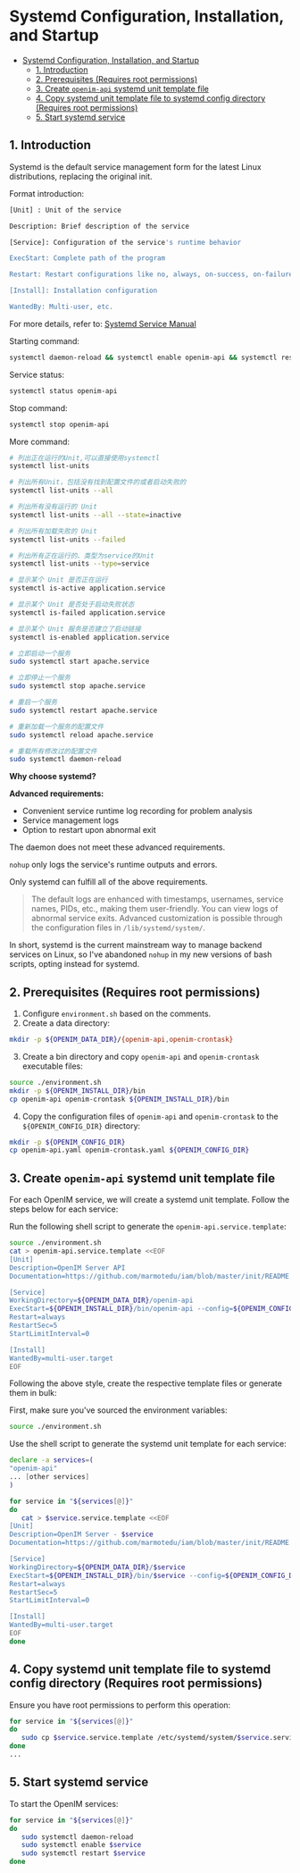 # Systemd Configuration, Installation, and Startup

- [Systemd Configuration, Installation, and Startup](#systemd-configuration-installation-and-startup)
  - [1. Introduction](#1-introduction)
  - [2. Prerequisites (Requires root permissions)](#2-prerequisites-requires-root-permissions)
  - [3. Create `openim-api` systemd unit template file](#3-create-openim-api-systemd-unit-template-file)
  - [4. Copy systemd unit template file to systemd config directory (Requires root permissions)](#4-copy-systemd-unit-template-file-to-systemd-config-directory-requires-root-permissions)
  - [5. Start systemd service](#5-start-systemd-service)

## 1. Introduction

Systemd is the default service management form for the latest Linux distributions, replacing the original init.

Format introduction:

```bash
[Unit] : Unit of the service

Description: Brief description of the service

[Service]: Configuration of the service's runtime behavior

ExecStart: Complete path of the program

Restart: Restart configurations like no, always, on-success, on-failure, on-abnormal, on-abort, on-watchdog

[Install]: Installation configuration

WantedBy: Multi-user, etc.
```

For more details, refer to: [Systemd Service Manual](https://www.freedesktop.org/software/systemd/man/systemd.service.html)

Starting command:

```bash
systemctl daemon-reload && systemctl enable openim-api && systemctl restart openim-api
```

Service status:

```bash
systemctl status openim-api
```

Stop command:

```bash
systemctl stop openim-api
```

More command:
```bash
# 列出正在运行的Unit,可以直接使用systemctl
systemctl list-units

# 列出所有Unit，包括没有找到配置文件的或者启动失败的
systemctl list-units --all

# 列出所有没有运行的 Unit
systemctl list-units --all --state=inactive

# 列出所有加载失败的 Unit
systemctl list-units --failed

# 列出所有正在运行的、类型为service的Unit
systemctl list-units --type=service

# 显示某个 Unit 是否正在运行
systemctl is-active application.service

# 显示某个 Unit 是否处于启动失败状态
systemctl is-failed application.service

# 显示某个 Unit 服务是否建立了启动链接
systemctl is-enabled application.service

# 立即启动一个服务
sudo systemctl start apache.service

# 立即停止一个服务
sudo systemctl stop apache.service

# 重启一个服务
sudo systemctl restart apache.service

# 重新加载一个服务的配置文件
sudo systemctl reload apache.service

# 重载所有修改过的配置文件
sudo systemctl daemon-reload
```

**Why choose systemd?**

**Advanced requirements:**

- Convenient service runtime log recording for problem analysis
- Service management logs
- Option to restart upon abnormal exit

The daemon does not meet these advanced requirements.

`nohup` only logs the service's runtime outputs and errors.

Only systemd can fulfill all of the above requirements.

> The default logs are enhanced with timestamps, usernames, service names, PIDs, etc., making them user-friendly. You can view logs of abnormal service exits. Advanced customization is possible through the configuration files in `/lib/systemd/system/`.

In short, systemd is the current mainstream way to manage backend services on Linux, so I've abandoned `nohup` in my new versions of bash scripts, opting instead for systemd.

## 2. Prerequisites (Requires root permissions)

1. Configure `environment.sh` based on the comments.
2. Create a data directory:

```bash
mkdir -p ${OPENIM_DATA_DIR}/{openim-api,openim-crontask}
```

3. Create a bin directory and copy `openim-api` and `openim-crontask` executable files:

```bash
source ./environment.sh
mkdir -p ${OPENIM_INSTALL_DIR}/bin
cp openim-api openim-crontask ${OPENIM_INSTALL_DIR}/bin
```

4. Copy the configuration files of `openim-api` and `openim-crontask` to the `${OPENIM_CONFIG_DIR}` directory:

```bash
mkdir -p ${OPENIM_CONFIG_DIR}
cp openim-api.yaml openim-crontask.yaml ${OPENIM_CONFIG_DIR}
```

## 3. Create `openim-api` systemd unit template file

For each OpenIM service, we will create a systemd unit template. Follow the steps below for each service:

Run the following shell script to generate the `openim-api.service.template`:

```bash
source ./environment.sh
cat > openim-api.service.template <<EOF
[Unit]
Description=OpenIM Server API
Documentation=https://github.com/marmotedu/iam/blob/master/init/README.md

[Service]
WorkingDirectory=${OPENIM_DATA_DIR}/openim-api
ExecStart=${OPENIM_INSTALL_DIR}/bin/openim-api --config=${OPENIM_CONFIG_DIR}/openim-api.yaml
Restart=always
RestartSec=5
StartLimitInterval=0

[Install]
WantedBy=multi-user.target
EOF
```

Following the above style, create the respective template files or generate them in bulk:

First, make sure you've sourced the environment variables:

```bash
source ./environment.sh
```

Use the shell script to generate the systemd unit template for each service:

```bash
declare -a services=(
"openim-api"
... [other services]
)

for service in "${services[@]}"
do
   cat > $service.service.template <<EOF
[Unit]
Description=OpenIM Server - $service
Documentation=https://github.com/marmotedu/iam/blob/master/init/README.md

[Service]
WorkingDirectory=${OPENIM_DATA_DIR}/$service
ExecStart=${OPENIM_INSTALL_DIR}/bin/$service --config=${OPENIM_CONFIG_DIR}/$service.yaml
Restart=always
RestartSec=5
StartLimitInterval=0

[Install]
WantedBy=multi-user.target
EOF
done
```

## 4. Copy systemd unit template file to systemd config directory (Requires root permissions)

Ensure you have root permissions to perform this operation:

```bash
for service in "${services[@]}"
do
   sudo cp $service.service.template /etc/systemd/system/$service.service
done
...
```

## 5. Start systemd service

To start the OpenIM services:

```bash
for service in "${services[@]}"
do
   sudo systemctl daemon-reload 
   sudo systemctl enable $service 
   sudo systemctl restart $service
done
```
